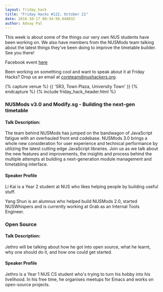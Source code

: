 ```yaml
---
layout: friday_hack
title: "Friday Hacks #122, October 21"
date: 2016-10-17 00:34:50.640832
author: Advay Pal
---
```


This week is about some of the things our very own NUS students have been working on. We also have members from the NUSMods team talking about the latest things they've been doing to improve the timetable builder. See you there!

Facebook event [here](https://www.facebook.com/events/1101191043328375/)

Been working on something cool and want to speak about it at Friday Hacks? Drop us an email at [coreteam@nushackers.org](mailto:coreteam@nushackers.org).

{% capture venue %}
    {{ 'SR3, Town Plaza, University Town' }}
{% endcapture %}
{% include friday_hack_header.html %}


### NUSMods v3.0 and Modify.sg - Building the next-gen timetable

#### Talk Description:

The team behind NUSMods has jumped on the bandwagon of JavaScript fatigue with an overhauled front end codebase. NUSMods 3.0 brings a whole new consideration for user experience and technical performance by utilizing the latest cutting edge JavaScript libraries. Join us as we talk about the new features and improvements, the insights and process behind the multiple attempts at building a next-generation module management and timetabling interface.

#### Speaker Profile

Li Kai is a Year 2 student at NUS who likes helping people by building useful stuff.

Yang Shun is an alumnus who helped build NUSMods 2.0, started NUSWhispers and is currently working at Grab as an Internal Tools Engineer.


### Open Source

#### Talk Description:

Jethro will be talking about how he got into open source, what he learnt, why one should do it, and how one could get started.

#### Speaker Profile

Jethro is a Year 1 NUS CS student who's trying to turn his hobby into his livelihood. In his free time, he organises meetups for Emacs and works on open-source projects.
